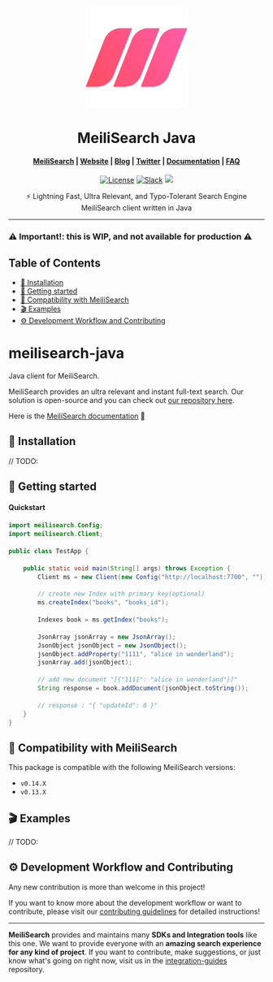 <p align="center">
  <img src="https://raw.githubusercontent.com/meilisearch/integration-guides/master/assets/logos/logo.svg" alt="MeiliSearch Java" width="200" height="200" />
</p>

<h1 align="center">MeiliSearch Java</h1>

<h4 align="center">
  <a href="https://github.com/meilisearch/MeiliSearch">MeiliSearch</a> |
  <a href="https://www.meilisearch.com">Website</a> |
  <a href="https://blog.meilisearch.com">Blog</a> |
  <a href="https://twitter.com/meilisearch">Twitter</a> |
  <a href="https://docs.meilisearch.com">Documentation</a> |
  <a href="https://docs.meilisearch.com/faq">FAQ</a>
</h4>

<p align="center">
  <a href="https://github.com/meilisearch/meilisearch-java/blob/master/LICENSE"><img src="https://img.shields.io/badge/license-MIT-informational" alt="License"></a>
  <a href="https://slack.meilisearch.com"><img src="https://img.shields.io/badge/slack-MeiliSearch-blue.svg?logo=slack" alt="Slack"></a>
  <a href="https://github.com/meilisearch/MeiliSearch/discussions" alt="Discussions"><img src="https://img.shields.io/badge/github-discussions-red" /></a>
</p>

<p align="center">
  ⚡ Lightning Fast, Ultra Relevant, and Typo-Tolerant Search Engine MeiliSearch client written in Java
</p>

<hr>

### ⚠️ Important!: this is WIP, and not available for production ⚠️

## Table of Contents <!-- omit in toc -->

- [🔧 Installation](#-installation)
- [🚀 Getting started](#-getting-started)
- [🤖 Compatibility with MeiliSearch](#-compatibility-with-meilisearch)
- [🎬 Examples](#-examples)
- [⚙️ Development Workflow and Contributing](#️-development-workflow-and-contributing)

# meilisearch-java

Java client for MeiliSearch.

MeiliSearch provides an ultra relevant and instant full-text search. Our solution is open-source and you can check out [our repository here](https://github.com/meilisearch/MeiliSearch).

Here is the [MeiliSearch documentation](https://docs.meilisearch.com/) 📖


## 🔧 Installation

// TODO:


## 🚀 Getting started

#### Quickstart
```java
import meilisearch.Config;
import meilisearch.Client;

public class TestApp {

    public static void main(String[] args) throws Exception {
        Client ms = new Client(new Config("http://localhost:7700", ""));
       
        // create new Index with primary key(optional)
        ms.createIndex("books", "books_id");
        
        Indexes book = ms.getIndex("books");
        
        JsonArray jsonArray = new JsonArray();
        JsonObject jsonObject = new JsonObject();
        jsonObject.addProperty("1111", "alice in wonderland");
        jsonArray.add(jsonObject);

        // add new document "[{"1111": "alice in wonderland"}]"
        String response = book.addDocument(jsonObject.toString());

        // response : "{ "updateId": 0 }"
    }
}
```

## 🤖 Compatibility with MeiliSearch

This package is compatible with the following MeiliSearch versions:
- `v0.14.X`
- `v0.13.X`

## 🎬 Examples

// TODO:

## ⚙️ Development Workflow and Contributing

Any new contribution is more than welcome in this project!

If you want to know more about the development workflow or want to contribute, please visit our [contributing guidelines](/CONTRIBUTING.md) for detailed instructions!

<hr>

**MeiliSearch** provides and maintains many **SDKs and Integration tools** like this one. We want to provide everyone with an **amazing search experience for any kind of project**. If you want to contribute, make suggestions, or just know what's going on right now, visit us in the [integration-guides](https://github.com/meilisearch/integration-guides) repository.
